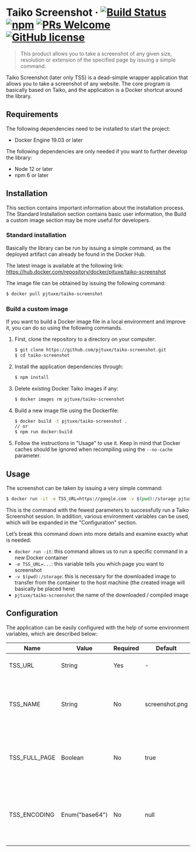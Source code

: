 # Taiko Screenshot &middot; [![Build Status](https://img.shields.io/travis/npm/npm/latest.svg?style=flat-square)](https://travis-ci.org/npm/npm) [![npm](https://img.shields.io/npm/v/npm.svg?style=flat-square)](https://www.npmjs.com/package/npm) [![PRs Welcome](https://img.shields.io/badge/PRs-welcome-brightgreen.svg?style=flat-square)](http://makeapullrequest.com) [![GitHub license](https://img.shields.io/badge/license-MIT-blue.svg?style=flat-square)](https://github.com/your/your-project/blob/master/LICENSE)

> This product allows you to take a screenshot of any given size, resolution or extension of the specified page by issuing a simple command.

Taiko Screenshot (later only TSS) is a dead-simple wrapper application that allows you to take a screenshot of any website. The core program is basically based on Taiko, and the application is a Docker shortcut around the library. 

## Requirements

The following dependencies need to be installed to start the project:

- Docker Engine 19.03 or later

The following dependencies are only needed if you want to further develop the library:

- Node 12 or later
- npm 6 or later

## Installation

This section contains important information about the installation process. The Standard Installation section contains basic user information, the Build a custom image section may be more useful for developers.

### Standard installation

Basically the library can be run by issuing a simple command, as the deployed artifact can already be found in the Docker Hub.

The latest image is available at the following link: https://hub.docker.com/repository/docker/pjtuxe/taiko-screenshot 

The image file can be obtained by issuing the following command:

```bash
$ docker pull pjtuxe/taiko-screenshot
```

### Build a custom image

If you want to build a Docker image file in a local environment and improve it, you can do so using the following commands.

1. First, clone the repository to a directory on your computer:

   ```bash
   $ git clone https://github.com/pjtuxe/taiko-screenshot.git
   $ cd taiko-screenshot
   ```
   
2. Install the application dependencies through:

   ```bash
   $ npm install
   ```

3. Delete existing Docker Taiko images if any:

   ```bash
   $ docker images rm pjtuxe/taiko-screenshot
   ```
   
4. Build a new image file using the Dockerfile:

   ```bash
   $ docker build -t pjtuxe/taiko-screenshot .
   // or
   $ npm run docker:build
   ```

5. Follow the instructions in "Usage" to use it. Keep in mind that Docker caches should be ignored when recompiling using the `--no-cache` parameter.

## Usage

The screenshot can be taken by issuing a very simple command:

```bash
$ docker run -it -e TSS_URL=https://google.com -v $(pwd):/storage pjtuxe/taiko-screenshot
```

This is the command with the fewest parameters to successfully run a Taiko Screenshot session. In addition, various environment variables can be used, which will be expanded in the "Configuration" section.

Let’s break this command down into more details and examine exactly what is needed:

- `docker run -it`: this command allows us to run a specific command in a new Docker container
- `-e TSS_URL=...`: this variable tells you which page you want to screenshot
- `-v $(pwd):/storage`: this is necessary for the downloaded image to transfer from the container to the host machine (the created image will basically be placed here)
- `pjtuxe/taiko-screenshot` the name of the downloaded / compiled image

## Configuration

The application can be easily configured with the help of some environment variables, which are described below:

| Name          | Value          | Required | Default        | Description                                                                    |
|---------------|----------------|----------|----------------|--------------------------------------------------------------------------------|
| TSS_URL       | String         | Yes      | -              | URL of the page to be saved                                                    |
| TSS_NAME      | String         | No       | screenshot.png | To save screenshots to a custom location you can use this environment variable |
| TSS_FULL_PAGE | Boolean        | No       | true           | You can use the fullPage option to take a screenshot of the entire page        |
| TSS_ENCODING  | Enum("base64") | No       | null           | Taiko's screenshot API can also return images in base64 encoding format        |
